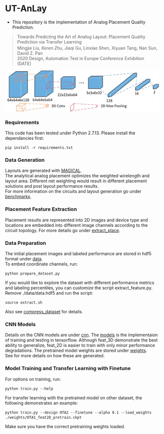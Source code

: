 # UT-AnLay #
- This repository is the implementation of Analog Placement Quality Prediction.
> Towards Predicting the Art of Analog Layout: Placement Quality Prediction via Transfer Learning \
Mingjie Liu<sup>*</sup>, Keren Zhu<sup>*</sup>, Jiaqi Gu, Linxiao Shen, Xiyuan Tang, Nan Sun, David Z. Pan \
2020 Design, Automation Test in Europe Conference Exhibition (DATE)

![CNN](./images/3DCNN.jpg)

### Requirements ###
This code has been tested under Python 2.7.13. Please install the dependancies first:
```
pip install -r requirements.txt
```

### Data Generation ###
Layouts are generated with [MAGICAL](https://github.com/magical-eda/MAGICAL). \
The analytical analog placement optimizes the weighted wirelength and layout area. 
Different net weighting would result in different placement solutions and post layout performance results. \
For more information on the circuits and layout generation go under [benchmarks](./benchmarks).

### Placement Feature Extraction ###
Placement results are represented into 2D images and device type and locations are embedded into different image channels according to the circuit topology.
For more details go under [extract_place](./extract_place).

### Data Preparation ###
The initial placement images and labeled performance are stored in hdf5 format under [data](./data). \
To embed coordinate channels, run:
```
python prepare_dataset.py
```
If you would like to explore the dataset with different performance metrics and labeling percentiles, you can customize the script extract_feature.py. 
Remove ./data/data.hdf5 and run the script:
```
source extract.sh
```
Also see [compress_dataset](./compress_dataset) for details.

### CNN Models ### 
Details on the CNN models are under [cnn](./cnn). 
The [models](./models) is the implementaion of training and testing in tensorflow. 
Although feat_3D demonstrate the best ability to generalize, feat_2D is easier to train with only minor performance degradations. 
The pretrained model weights are stored under [weights](./weights). \
See for more details on how these are generated.

### Model Training and Transfer Learning with Finetune ###
For options on training, run:
```
python train.py --help
```
For transfer learning with the pretrained model on other dataset, the following demonstrates an example:
```
python train.py --design OTA2 --finetune --alpha 0.1 --load_weights ./weights/OTA1_feat2D_pretrain.ckpt
```
Make sure you have the correct pretraining weights loaded.

